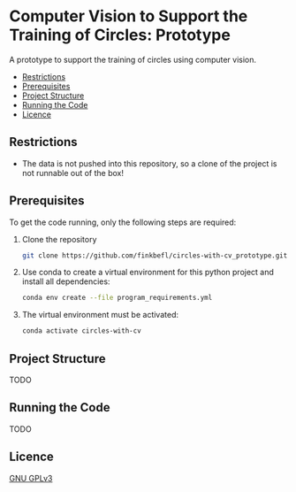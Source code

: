 Computer Vision to Support the Training of Circles: Prototype
=============================

A prototype to support the training of circles using computer vision.

- [Restrictions](#restrictions)
- [Prerequisites](#prerequisites)
- [Project Structure](#project-structure)
- [Running the Code](#running-the-code)
- [Licence](#licence)


## Restrictions

- The data is not pushed into this repository, so a clone of the project is not runnable out of the box!

## Prerequisites

To get the code running, only the following steps are required:
1. Clone the repository
    ```bash
    git clone https://github.com/finkbefl/circles-with-cv_prototype.git
    ```
2. Use conda to create a virtual environment for this python project and install all dependencies:
    ```bash
    conda env create --file program_requirements.yml
    ```
3. The virtual environment must be activated:
    ```bash
    conda activate circles-with-cv 
    ```

## Project Structure

TODO

## Running the Code

TODO

## Licence

[GNU GPLv3](LICENSE)